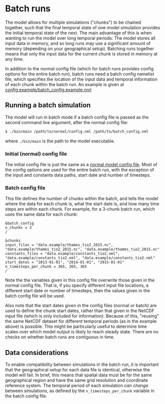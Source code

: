 # Batch runs

The model allows for multiple simulations ("chunks") to be chained together, such that the final temporal state of one model simulation provides the initial temporal state of the next. The main advantage of this is when wanting to run the model over long temporal periods: The model stores all input data in memory, and so long runs may use a significant amount of memory (depending on your geographical setup). Batching runs together means that only the input data for the current chunk is stored in memory at any time. 

In addition to the normal config file (which for batch runs provides config options for the entire batch run), batch runs need a batch config namelist file, which specifies the location of the input data and temporal information of each chunk within the batch run. An example is given at [config.example/batch_config.example.nml](../config.example/batch_config.example.nml)

## Running a batch simulation

The model will run in batch mode if a batch config file is passed as the second command line argument, after the normal config file:

```bash
$ ./bin/main /path/to/normal/config.nml /path/to/batch_config.nml
```

where `./bin/main` is the path to the model executable.

### Initial (normal) config file

The initial config file is just the same as a [normal model config file](../config.example/config.example.nml). Most of the config options are used for the entire batch run, with the exception of the input and constants data paths, start date and number of timesteps. 

### Batch config file

This file defines the number of chunks within the batch, and tells the model where the data for each chunk is, what the start date is, and how many time steps are within each chunk. For example, for a 3-chunk batch run, which uses the same data for each chunk:

```nml
&batch_config
n_chunks = 3
/

&chunks
input_files = "data.example/thames_tio2_2015.nc", "data.example/thames_tio2_2015.nc", "data.example/thames_tio2_2015.nc"
constants_files = "data.example/constants_tio2.nml", "data.example/constants_tio2.nml", "data.example/constants_tio2.nml"
start_dates = "2013-01-01", "2014-01-01", "2015-01-01" 
n_timesteps_per_chunk = 365, 365, 365
/
```

Note the the variables given in this config file overwrite those given in the normal config file. That is, if you specify different input file locations, a different start date or number of timesteps, then the values given in the batch config file will be used.

Also note that the start dates given in the config files (normal or batch) are used to define the chunk start dates, rather than that given in the NetCDF input file (which is only included for information). Because of this, "reusing" the same NetCDF dataset for different temporal periods (as in the example above) is possible. This might be particularly useful to determine time scales over which model output is likely to reach steady state. There are no checks on whether batch runs are contiguous in time.

## Data considerations

To enable compatibility between simulations in the batch run, it is important that the geographical setup for each data file is identical, otherwise the model will fail. In brief, this means that spatial data must be for the same geographical region and have the same grid resolution and coordinate reference system. The temporal period of each simulation *can change* between simulations, as defined by the `n_timesteps_per_chunk` variable in the batch config file.
